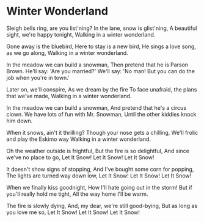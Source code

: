 # Winter Wonderland

Sleigh bells ring, are you list'ning? In the lane, snow is glist'ning, A beautiful sight, we're happy tonight, Walking in a winter wonderland.

Gone away is the bluebird, Here to stay is a new bird, He sings a love song, as we go along, Walking in a winter wonderland.

In the meadow we can build a snowman, Then pretend that he is Parson Brown. He'll say: 'Are you married?' We'll say: 'No man! But you can do the job when you're in town.'

Later on, we'll conspire, As we dream by the fire To face unafraid, the plans that we've made, Walking in a winter wonderland.

In the meadow we can build a snowman, And pretend that he's a circus clown. We have lots of fun with Mr. Snowman, Until the other kiddies knock him down.

When it snows, ain't it thrilling? Though your nose gets a chilling, We'll frolic and play the Eskimo way Walking in a winter wonderland.


Oh the weather outside is frightful, But the fire is so delightful, And since we've no place to go, Let It Snow! Let It Snow! Let It Snow!

It doesn't show signs of stopping, And I've bought some corn for popping, The lights are turned way down low, Let It Snow! Let It Snow! Let It Snow!

When we finally kiss goodnight, How I'll hate going out in the storm! But if you'll really hold me tight, All the way home I'll be warm.

The fire is slowly dying, And, my dear, we're still good-bying, But as long as you love me so, Let It Snow! Let It Snow! Let It Snow!

